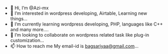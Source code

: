 - 👋 Hi, I’m @Azi-mx
- 👀 I’m interested in wordpress developing, Airtable, Learning new things...
- 🌱 I’m currently learning wordpress developing, PHP, languages like C++ and many more....
- 💞️ I’m looking to collaborate on wordpress related task like plug-in customization...
- 📫 How to reach me My email-id is bagsariyaa@gmail.com...

<!---
Azi-mx/Azi-mx is a ✨ special ✨ repository because its `README.md` (this file) appears on your GitHub profile.
You can click the Preview link to take a look at your changes.
--->
